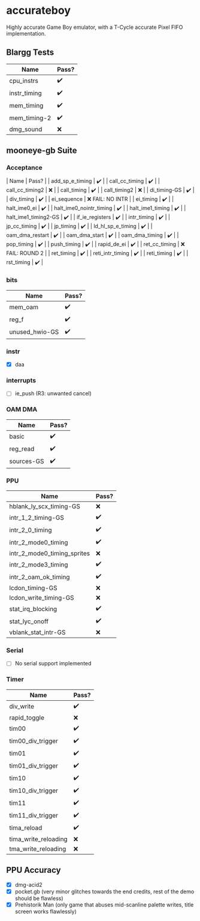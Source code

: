 # accurateboy

Highly accurate Game Boy emulator, with a T-Cycle accurate Pixel FIFO implementation.

## Blargg Tests
| Name | Pass? |
| -----|------ |
| cpu_instrs | :heavy_check_mark: |
| instr_timing | :heavy_check_mark: |
| mem_timing |:heavy_check_mark: |
| mem_timing-2 | :heavy_check_mark: |
| dmg_sound | :x: |

## mooneye-gb Suite

### Acceptance
| Name | Pass? |
| add_sp_e_timing | :heavy_check_mark: |
| call_cc_timing | :heavy_check_mark: |
| call_cc_timing2 | :x: |
| call_timing | :heavy_check_mark: |
| call_timing2 | :x: |
| di_timing-GS | :heavy_check_mark: |
| div_timing | :heavy_check_mark: |
| ei_sequence | :x: FAIL: NO INTR |
| ei_timing | :heavy_check_mark: |
| halt_ime0_ei | :heavy_check_mark: |
| halt_ime0_nointr_timing | :heavy_check_mark: |
| halt_ime1_timing | :heavy_check_mark: |
| halt_ime1_timing2-GS | :heavy_check_mark: |
| if_ie_registers | :heavy_check_mark: |
| intr_timing | :heavy_check_mark: |
| jp_cc_timing | :heavy_check_mark: |
| jp_timing | :heavy_check_mark: |
| ld_hl_sp_e_timing | :heavy_check_mark: |
| oam_dma_restart | :heavy_check_mark: |
| oam_dma_start | :heavy_check_mark: |
| oam_dma_timing | :heavy_check_mark: |
| pop_timing | :heavy_check_mark: |
| push_timing | :heavy_check_mark: |
| rapid_de_ei | :heavy_check_mark: |
| ret_cc_timing | :x: FAIL: ROUND 2 |
| ret_timing | :heavy_check_mark: |
| reti_intr_timing | :heavy_check_mark: |
| reti_timing | :heavy_check_mark: |
| rst_timing | :heavy_check_mark: |

### bits
| Name | Pass? |
| -----|------ |
| mem_oam | :heavy_check_mark: |
| reg_f | :heavy_check_mark: |
| unused_hwio-GS | :heavy_check_mark: |

### instr
 - [x] daa

### interrupts
 - [ ] ie_push (R3: unwanted cancel)

### OAM DMA
| Name | Pass? |
| -----|------ |
| basic | :heavy_check_mark: |
| reg_read | :heavy_check_mark: |
| sources-GS | :heavy_check_mark: |

### PPU
| Name | Pass? |
| -----|------ |
| hblank_ly_scx_timing-GS | :x: |
| intr_1_2_timing-GS | :heavy_check_mark: |
| intr_2_0_timing | :heavy_check_mark: |
| intr_2_mode0_timing | :heavy_check_mark: |
| intr_2_mode0_timing_sprites | :x: |
| intr_2_mode3_timing | :heavy_check_mark: |
| intr_2_oam_ok_timing | :heavy_check_mark: |
| lcdon_timing-GS | :x: |
| lcdon_write_timing-GS | :x: |
| stat_irq_blocking | :heavy_check_mark: |
| stat_lyc_onoff | :heavy_check_mark: |
| vblank_stat_intr-GS | :x: |


### Serial
 - [ ] No serial support implemented

### Timer
| Name | Pass? |
| -----|------ |
| div_write | :heavy_check_mark: |
| rapid_toggle | :x: |
| tim00 | :heavy_check_mark: |
| tim00_div_trigger | :heavy_check_mark: |
| tim01 | :heavy_check_mark: |
| tim01_div_trigger | :heavy_check_mark: |
| tim10 | :heavy_check_mark: |
| tim10_div_trigger | :heavy_check_mark: |
|  tim11 | :heavy_check_mark: |
| tim11_div_trigger | :heavy_check_mark: |
| tima_reload | :heavy_check_mark: |
| tima_write_reloading | :x: |
| tma_write_reloading | :x: |



## PPU Accuracy
 - [x] dmg-acid2
 - [x] pocket.gb (very minor glitches towards the end credits, rest of the demo should be flawless)
 - [x] Prehistorik Man (only game that abuses mid-scanline palette writes, title screen works flawlessly)
